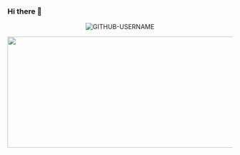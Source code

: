 ### Hi there 👋
<p align="center"> <img src="https://komarev.com/ghpvc/?username=GITHUB-USERNAME&label=Profile%20views&color=ce9927&style=flat" alt="GITHUB-USERNAME" /> </p>
<img src="https://user-images.githubusercontent.com/100255173/221108253-94009565-0ad8-4953-921b-d2cd5a8a5810.png" width="1000px" height="250px"></img>
